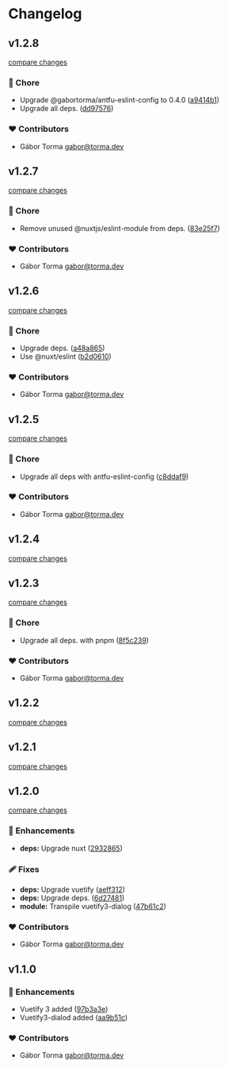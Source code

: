 # Changelog


## v1.2.8

[compare changes](https://github.com/GaborTorma/nuxt-vuetify3-dialog/compare/v1.2.7...v1.2.8)

### 🏡 Chore

- Upgrade @gabortorma/antfu-eslint-config to 0.4.0 ([a9414b1](https://github.com/GaborTorma/nuxt-vuetify3-dialog/commit/a9414b1))
- Upgrade all deps. ([dd97576](https://github.com/GaborTorma/nuxt-vuetify3-dialog/commit/dd97576))

### ❤️ Contributors

- Gábor Torma <gabor@torma.dev>

## v1.2.7

[compare changes](https://github.com/GaborTorma/nuxt-vuetify3-dialog/compare/v1.2.6...v1.2.7)

### 🏡 Chore

- Remove unused @nuxtjs/eslint-module from deps. ([83e25f7](https://github.com/GaborTorma/nuxt-vuetify3-dialog/commit/83e25f7))

### ❤️ Contributors

- Gábor Torma <gabor@torma.dev>

## v1.2.6

[compare changes](https://github.com/GaborTorma/nuxt-vuetify3-dialog/compare/v1.2.5...v1.2.6)

### 🏡 Chore

- Upgrade deps. ([a48a865](https://github.com/GaborTorma/nuxt-vuetify3-dialog/commit/a48a865))
- Use @nuxt/eslint ([b2d0610](https://github.com/GaborTorma/nuxt-vuetify3-dialog/commit/b2d0610))

### ❤️ Contributors

- Gábor Torma <gabor@torma.dev>

## v1.2.5

[compare changes](https://github.com/GaborTorma/nuxt-vuetify3-dialog/compare/v1.2.4...v1.2.5)

### 🏡 Chore

- Upgrade all deps with antfu-eslint-config ([c8ddaf9](https://github.com/GaborTorma/nuxt-vuetify3-dialog/commit/c8ddaf9))

### ❤️ Contributors

- Gábor Torma <gabor@torma.dev>

## v1.2.4

[compare changes](https://github.com/GaborTorma/nuxt-vuetify3-dialog/compare/v1.2.3...v1.2.4)

## v1.2.3

[compare changes](https://github.com/GaborTorma/nuxt-vuetify3-dialog/compare/v1.2.2...v1.2.3)

### 🏡 Chore

- Upgrade all deps. with pnpm ([8f5c239](https://github.com/GaborTorma/nuxt-vuetify3-dialog/commit/8f5c239))

### ❤️ Contributors

- Gábor Torma <gabor@torma.dev>

## v1.2.2

[compare changes](https://github.com/GaborTorma/nuxt-vuetify3-dialog/compare/v1.2.1...v1.2.2)

## v1.2.1

[compare changes](https://github.com/GaborTorma/nuxt-vuetify3-dialog/compare/v1.2.0...v1.2.1)

## v1.2.0

[compare changes](https://github.com/GaborTorma/nuxt-vuetify3-dialog/compare/v1.1.0...v1.2.0)

### 🚀 Enhancements

- **deps:** Upgrade nuxt ([2932865](https://github.com/GaborTorma/nuxt-vuetify3-dialog/commit/2932865))

### 🩹 Fixes

- **deps:** Upgrade vuetify ([aeff312](https://github.com/GaborTorma/nuxt-vuetify3-dialog/commit/aeff312))
- **deps:** Upgrade deps. ([6d27481](https://github.com/GaborTorma/nuxt-vuetify3-dialog/commit/6d27481))
- **module:** Transpile vuetify3-dialog ([47b61c2](https://github.com/GaborTorma/nuxt-vuetify3-dialog/commit/47b61c2))

### ❤️ Contributors

- Gábor Torma <gabor@torma.dev>

## v1.1.0


### 🚀 Enhancements

- Vuetify 3 added ([97b3a3e](https://github.com/GaborTorma/nuxt-vuetify3-dialog/commit/97b3a3e))
- Vuetify3-dialod added ([aa9b51c](https://github.com/GaborTorma/nuxt-vuetify3-dialog/commit/aa9b51c))

### ❤️ Contributors

- Gábor Torma <gabor@torma.dev>

